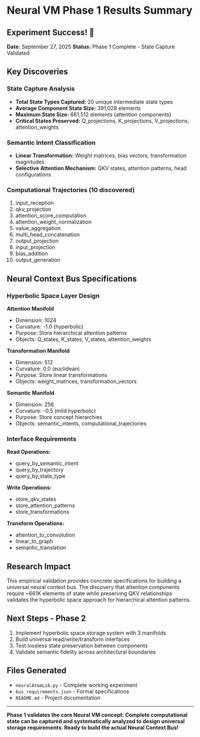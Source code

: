 # Neural VM Phase 1 Results Summary

## Experiment Success! 🎯

**Date:** September 27, 2025
**Status:** Phase 1 Complete - State Capture Validated

## Key Discoveries

### State Capture Analysis
- **Total State Types Captured:** 20 unique intermediate state types
- **Average Component State Size:** 391,028 elements
- **Maximum State Size:** 661,512 elements (attention components)
- **Critical States Preserved:** Q_projections, K_projections, V_projections, attention_weights

### Semantic Intent Classification
- **Linear Transformation:** Weight matrices, bias vectors, transformation magnitudes
- **Selective Attention Mechanism:** QKV states, attention patterns, head configurations

### Computational Trajectories (10 discovered)
1. input_reception
2. qkv_projection  
3. attention_score_computation
4. attention_weight_normalization
5. value_aggregation
6. multi_head_concatenation
7. output_projection
8. input_projection
9. bias_addition
10. output_generation

## Neural Context Bus Specifications

### Hyperbolic Space Layer Design

**Attention Manifold**
- Dimension: 1024
- Curvature: -1.0 (hyperbolic)
- Purpose: Store hierarchical attention patterns
- Objects: Q_states, K_states, V_states, attention_weights

**Transformation Manifold**  
- Dimension: 512
- Curvature: 0.0 (euclidean)
- Purpose: Store linear transformations
- Objects: weight_matrices, transformation_vectors

**Semantic Manifold**
- Dimension: 256  
- Curvature: -0.5 (mild hyperbolic)
- Purpose: Store concept hierarchies
- Objects: semantic_intents, computational_trajectories

### Interface Requirements

**Read Operations:**
- query_by_semantic_intent
- query_by_trajectory  
- query_by_state_type

**Write Operations:**
- store_qkv_states
- store_attention_patterns
- store_transformations

**Transform Operations:**
- attention_to_convolution
- linear_to_graph
- semantic_translation

## Research Impact

This empirical validation provides concrete specifications for building a universal neural context bus. The discovery that attention components require ~661K elements of state while preserving QKV relationships validates the hyperbolic space approach for hierarchical attention patterns.

## Next Steps - Phase 2

1. Implement hyperbolic space storage system with 3 manifolds
2. Build universal read/write/transform interfaces  
3. Test lossless state preservation between components
4. Validate semantic fidelity across architectural boundaries

## Files Generated

- `neuralAtomLib.py` - Complete working experiment
- `bus_requirements.json` - Formal specifications  
- `README.md` - Project documentation

---

**Phase 1 validates the core Neural VM concept: Complete computational state can be captured and systematically analyzed to design universal storage requirements. Ready to build the actual Neural Context Bus!**
